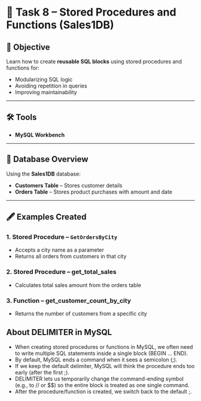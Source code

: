 # 📌 Task 8 – Stored Procedures and Functions (Sales1DB)

## 🎯 Objective  
Learn how to create **reusable SQL blocks** using stored procedures and functions for:  
- Modularizing SQL logic  
- Avoiding repetition in queries  
- Improving maintainability  

---

## 🛠 Tools  
- **MySQL Workbench**

---

## 📂 Database Overview  
Using the **Sales1DB** database:  
- **Customers Table** – Stores customer details  
- **Orders Table** – Stores product purchases with amount and date  

---

## 🖋 Examples Created  

### 1. Stored Procedure – `GetOrdersByCity`  
- Accepts a city name as a parameter  
- Returns all orders from customers in that city

### 2. Stored Procedure – get_total_sales
 - Calculates total sales amount from the orders table  

### 3. Function – get_customer_count_by_city
 - Returns the number of customers from a specific city

## About DELIMITER in MySQL

- When creating stored procedures or functions in MySQL, we often need to write multiple SQL statements inside a single block (BEGIN ... END).
- By default, MySQL ends a command when it sees a semicolon (;).
- If we keep the default delimiter, MySQL will think the procedure ends too early (after the first ;).
- DELIMITER lets us temporarily change the command-ending symbol (e.g., to // or $$) so the entire block is treated as one single command.
- After the procedure/function is created, we switch back to the default ;.

